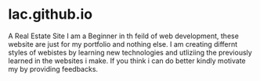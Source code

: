 # lac.github.io
A Real Estate Site
I am a Beginner in th feild of web development, these website are just for my portfolio and nothing else.
I am creating differnt styles of webistes by learning new technologies and utliziing the previously learned in the websites i make.
If you think i can do better kindly motivate my by providing feedbacks.
